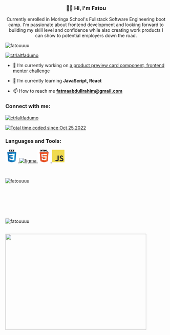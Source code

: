 <h3 align="center"> 👋🏿 Hi, I'm Fatou</h3>
<p align="center">Currently enrolled in Moringa School's Fullstack Software Engineering boot camp. I'm passionate about frontend development and looking forward to building my skill level and confidence while also creating work products I can show to potential employers down the road.</p>

<p align="left"> <img src="https://komarev.com/ghpvc/?username=fatouuuu&label=Profile%20views&color=0e75b6&style=flat" alt="fatouuuu" /> </p>

<p align="left"> <a href="https://twitter.com/ctrlaltfadumo" target="blank"><img src="https://img.shields.io/twitter/follow/ctrlaltfadumo?logo=twitter&style=for-the-badge" alt="ctrlaltfadumo" /></a> </p>

- 🔭 I’m currently working on [a product preview card component, frontend mentor challenge](https://github.com/fatouuuu/product-preview-card-component)

- 🌱 I’m currently learning **JavaScript, React**

- 📫 How to reach me **fatmaabdullrahim@gmail.com**

<h3 align="left">Connect with me:</h3>
<p align="left">
<a href="https://twitter.com/ctrlaltfadumo" target="blank"><img align="center" src="https://raw.githubusercontent.com/rahuldkjain/github-profile-readme-generator/master/src/images/icons/Social/twitter.svg" alt="ctrlaltfadumo" height="30" width="40" /></a>
</p>
<a href="https://wakatime.com/@f2abae52-01d8-428e-bf6e-2a7f29dbad69"><img src="https://wakatime.com/badge/user/f2abae52-01d8-428e-bf6e-2a7f29dbad69.svg" alt="Total time coded since Oct 25 2022" /></a>

<h3 align="left">Languages and Tools:</h3>
<p align="left"> <a href="https://www.w3schools.com/css/" target="_blank" rel="noreferrer"> <img src="https://raw.githubusercontent.com/devicons/devicon/master/icons/css3/css3-original-wordmark.svg" alt="css3" width="40" height="40"/> </a> <a href="https://www.figma.com/" target="_blank" rel="noreferrer"> <img src="https://www.vectorlogo.zone/logos/figma/figma-icon.svg" alt="figma" width="40" height="40"/> </a> <a href="https://www.w3.org/html/" target="_blank" rel="noreferrer"> <img src="https://raw.githubusercontent.com/devicons/devicon/master/icons/html5/html5-original-wordmark.svg" alt="html5" width="40" height="40"/> </a> <a href="https://developer.mozilla.org/en-US/docs/Web/JavaScript" target="_blank" rel="noreferrer"> <img src="https://raw.githubusercontent.com/devicons/devicon/master/icons/javascript/javascript-original.svg" alt="javascript" width="40" height="40"/> </a> </p>
<br>
<p><img align="center" src="https://github-readme-stats.vercel.app/api/top-langs?username=fatouuuu&show_icons=true&locale=en&layout=compact" alt="fatouuuu" /></p>
<br>
<p>&nbsp;<img align="center" src="https://github-readme-stats.vercel.app/api?username=fatouuuu&show_icons=true&locale=en" alt="" /></p>
<br>

<p><img align="center" src="https://github-readme-streak-stats.herokuapp.com/?user=fatouuuu&" alt="fatouuuu" /></p>
<br>
<img align="center" src="https://wakatime.com/share/@fatouuuu/10d0b433-3cd1-46ac-9678-5da5dbafd505.svg" width="440" height="300">



<!--
**fatouuuu/fatouuuu** is a ✨ _special_ ✨ repository because its `README.md` (this file) appears on your GitHub profile.

Here are some ideas to get you started:

- 🔭 I’m currently working on ...
- 🌱 I’m currently learning ...
- 👯 I’m looking to collaborate on ...
- 🤔 I’m looking for help with ...
- 💬 Ask me about ...
- 📫 How to reach me: ...
- 😄 Pronouns: ...
- ⚡ Fun fact: ...
-->
